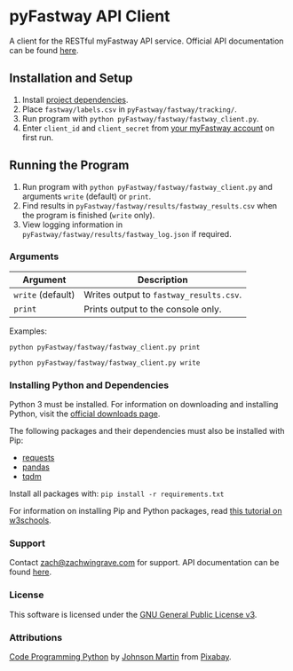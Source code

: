 # pyFastway API Client
A client for the RESTful myFastway API service. Official API documentation can be found [here](https://github.com/mindfulsoftware/myFastway.ApiClient/wiki).

## Installation and Setup
1. Install [project dependencies](#installing-python-and-dependencies).
2. Place `fastway/labels.csv` in `pyFastway/fastway/tracking/`.
3. Run program with `python pyFastway/fastway/fastway_client.py`.
4. Enter `client_id` and `client_secret` from [your myFastway account](https://myfastway.com.au/#/admin/api-keys/list) on first run.

## Running the Program
1. Run program with `python pyFastway/fastway/fastway_client.py` and arguments `write` (default) or `print`.
2. Find results in `pyFastway/fastway/results/fastway_results.csv` when the program is finished (`write` only).
3. View logging information in `pyFastway/fastway/results/fastway_log.json` if required.

### Arguments

| Argument          | Description                             |
| ----------------- | --------------------------------------- |
| `write` (default) | Writes output to `fastway_results.csv`. |
| `print`           | Prints output to the console only.      |

Examples:

```
python pyFastway/fastway/fastway_client.py print
```
```
python pyFastway/fastway/fastway_client.py write
```

### Installing Python and Dependencies
Python 3 must be installed. For information on downloading and installing Python, visit the [official downloads page](https://www.python.org/downloads/).

The following packages and their dependencies must also be installed with Pip:

* [requests](https://pypi.org/project/requests/)
* [pandas](https://pypi.org/project/pandas/)
* [tqdm](https://pypi.org/project/tqdm/)

Install all packages with: `pip install -r requirements.txt`

For information on installing Pip and Python packages, read [this tutorial on w3schools](https://www.w3schools.com/python/python_pip.asp).

### Support
Contact [zach@zachwingrave.com](mailto:zach@zachwingrave.com) for support. API documentation can be found [here](https://github.com/mindfulsoftware/myFastway.ApiClient/wiki).

### License
This software is licensed under the [GNU General Public License v3](LICENSE.md).

### Attributions
[Code Programming Python](https://pixabay.com/photos/code-programming-python-1084923/) by [Johnson Martin](https://pixabay.com/users/JohnsonMartin-724525/?utm_source=link-attribution&amp;utm_medium=referral&amp;utm_campaign=image&amp;utm_content=1084923) from [Pixabay](https://pixabay.com/?utm_source=link-attribution&amp;utm_medium=referral&amp;utm_campaign=image&amp;utm_content=1084923).
